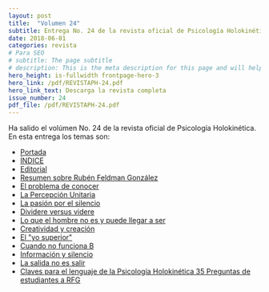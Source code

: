 ```yaml
---
layout: post
title:  "Volumen 24"
subtitle: Entrega No. 24 de la revista oficial de Psicología Holokinética
date: 2018-06-01
categories: revista
# Para SEO
# subtitle: The page subtitle
# description: This is the meta description for this page and will help it appear in search engines
hero_height: is-fullwidth frontpage-hero-3
hero_link: /pdf/REVISTAPH-24.pdf
hero_link_text: Descarga la revista completa
issue_number: 24
pdf_file: /pdf/REVISTAPH-24.pdf
---
```


Ha salido el volúmen No. 24 de la revista oficial de Psicología Holokinética. 
En esta entrega los temas son:


- [Portada](/pdf/REVISTAPH-24.pdf#page=1)
- [ÍNDICE](/pdf/REVISTAPH-24.pdf#page=3)
- [Editorial](/pdf/REVISTAPH-24.pdf#page=4)
- [Resumen sobre Rubén Feldman González](/pdf/REVISTAPH-24.pdf#page=5)
- [El problema de conocer](/pdf/REVISTAPH-24.pdf#page=7)
- [La Percepción Unitaria](/pdf/REVISTAPH-24.pdf#page=13)
- [La pasión por el silencio](/pdf/REVISTAPH-24.pdf#page=17)
- [Di­videre versus videre](/pdf/REVISTAPH-24.pdf#page=23)
- [Lo que el hombre no es y puede llegar a ser](/pdf/REVISTAPH-24.pdf#page=25)
- [Creatividad y creación](/pdf/REVISTAPH-24.pdf#page=26)
- [El "yo superior"](/pdf/REVISTAPH-24.pdf#page=31)
- [Cuando no funciona B](/pdf/REVISTAPH-24.pdf#page=31)
- [Información y silencio](/pdf/REVISTAPH-24.pdf#page=32)
- [La salida no es salir](/pdf/REVISTAPH-24.pdf#page=36)
- [Claves para el lenguaje de la Psicología Holokinética 35 Preguntas de estudiantes a RFG](/pdf/REVISTAPH-24.pdf#page=42)
